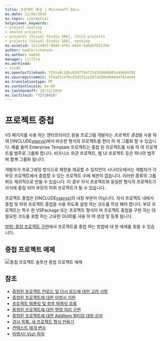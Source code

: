 ```yaml
---
title: 프로젝트 중첩 | Microsoft Docs
ms.date: 11/04/2016
ms.topic: conceptual
helpviewer_keywords:
- project nesting
- nested projects
- projects [Visual Studio SDK], child projects
- projects [Visual Studio SDK], nesting
ms.assetid: 12cce037-9840-4761-845e-5abd5fb317b0
author: madskristensen
ms.author: madsk
manager: jillfra
ms.workload:
- vssdk
ms.openlocfilehash: f291a9c105c8207fb6721d32d4d0481e49dd4295
ms.sourcegitcommit: 5f6ad1cefbcd3d531ce587ad30e684684f4c4d44
ms.translationtype: MT
ms.contentlocale: ko-KR
ms.lasthandoff: 10/22/2019
ms.locfileid: "72726418"
---
```

# <a name="nesting-projects"></a>프로젝트 중첩
VS 패키지를 사용 하는 엔터프라이즈 응용 프로그램 개발자는 *프로젝트 중첩*을 사용 하 여 [!INCLUDE[vsprvs](../../code-quality/includes/vsprvs_md.md)]에서 비슷한 형식의 프로젝트를 편리 하 게 그룹화 할 수 있습니다. 예를 들어 Enterprise Template 프로젝트는 중첩 된 프로젝트를 사용 하 여 프로젝트를 범주로 그룹화 합니다. 비즈니스 외관 프로젝트, 웹 UI 프로젝트 등은 하나의 범주에 함께 그룹화 됩니다.

 개발자가 프로그래밍 방식으로 제한을 제공할 수 있지만이 시나리오에서는 개발자가 각 부모 프로젝트에서 중첩할 수 있는 프로젝트 수에 제한이 없습니다. 이러한 종류의 그룹화도 재귀적으로 만들 수 있습니다 .이 경우 자식 프로젝트와 동일한 형식의 프로젝트가 자식에 중첩 되어 부모의 하위 프로젝트가 될 수 있습니다.

 프로젝트 중첩은 [!INCLUDE[vsprvs](../../code-quality/includes/vsprvs_md.md)]의 내장 부분이 아닙니다. 자식 프로젝트 내에서 중첩 및 하위 프로젝트 중첩을 사용 하도록 설정 하는 코드를 작성 해야 합니다. 부모 프로젝트는 특수 한 VSPackage 또는 프로젝트 형식이 며 프로젝트 중첩을 구현 하는 데 필요한 코드를 포함 하는 고유한 GUID를 사용 하 여 생성 및 등록 됩니다.

 [방법: 중첩 프로젝트 구현](../../extensibility/internals/how-to-implement-nested-projects.md)에서 프로젝트를 중첩 하는 방법에 대 한 예제를 찾을 수 있습니다.

## <a name="nested-projects-example"></a>중첩 프로젝트 예제
 ![중첩 프로젝트 솔루션](../../extensibility/internals/media/vsnestedprojects.gif "vsNestedProjects") 중첩 프로젝트 예제

## <a name="see-also"></a>참조
- [중첩된 프로젝트 언로드 및 다시 로드에 대한 고려 사항](../../extensibility/internals/considerations-for-unloading-and-reloading-nested-projects.md)
- [중첩된 프로젝트에 대한 마법사 지원](../../extensibility/internals/wizard-support-for-nested-projects.md)
- [프로젝트 템플릿 및 항목 템플릿 등록](../../extensibility/internals/registering-project-and-item-templates.md)
- [중첩된 프로젝트에 대한 명령 처리 구현](../../extensibility/internals/implementing-command-handling-for-nested-projects.md)
- [중첩된 프로젝트에 대한 AddItem 필터링 대화 상자](../../extensibility/internals/filtering-the-additem-dialog-box-for-nested-projects.md)
- [검사 목록: 새 프로젝트 형식 만들기](../../extensibility/internals/checklist-creating-new-project-types.md)
- [컨텍스트 매개 변수](../../extensibility/internals/context-parameters.md)
- [마법사(.Vsz) 파일](../../extensibility/internals/wizard-dot-vsz-file.md)
